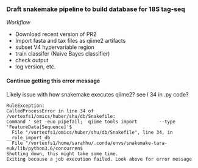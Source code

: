 ### Draft snakemake pipeline to build database for 18S tag-seq

_Workflow_
* Download recent version of PR2
* Import fasta and tax files as qiime2 artifacts
* subset V4 hypervariable region
* train classifer (Naive Bayes classifier)
* check output
* log version, etc.

#### Continue getting this error message
Likely issue with how snakemake executes qiime2? see l 34 in .py code?



```
RuleException:
CalledProcessError in line 34 of /vortexfs1/omics/huber/shu/db/Snakefile:
Command ' set -euo pipefail;  qiime tools import        --type 'FeatureData[Sequence]'$
  File "/vortexfs1/omics/huber/shu/db/Snakefile", line 34, in __rule_import_db
  File "/vortexfs1/home/sarahhu/.conda/envs/snakemake-tara-euk/lib/python3.6/concurren$
Shutting down, this might take some time.
Exiting because a job execution failed. Look above for error message
```
